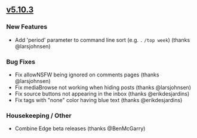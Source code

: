 ## [v5.10.3](https://github.com/honestbleeps/Reddit-Enhancement-Suite/releases/v5.10.3)

### New Features

- Add 'period' parameter to command line sort (e.g. `.` `/top week`) (thanks @larsjohnsen)

### Bug Fixes

- Fix allowNSFW being ignored on comments pages (thanks @larsjohnsen)
- Fix mediaBrowse not working when hiding posts (thanks @larsjohnsen)
- Fix source buttons not appearing in the inbox (thanks @erikdesjardins)
- Fix tags with "none" color having blue text (thanks @erikdesjardins)

### Housekeeping / Other

- Combine Edge beta releases (thanks @BenMcGarry)
